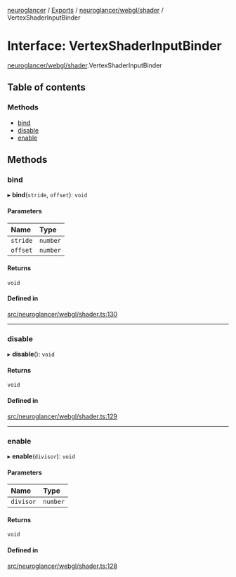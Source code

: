 [neuroglancer](../README.md) / [Exports](../modules.md) / [neuroglancer/webgl/shader](../modules/neuroglancer_webgl_shader.md) / VertexShaderInputBinder

# Interface: VertexShaderInputBinder

[neuroglancer/webgl/shader](../modules/neuroglancer_webgl_shader.md).VertexShaderInputBinder

## Table of contents

### Methods

- [bind](neuroglancer_webgl_shader.VertexShaderInputBinder.md#bind)
- [disable](neuroglancer_webgl_shader.VertexShaderInputBinder.md#disable)
- [enable](neuroglancer_webgl_shader.VertexShaderInputBinder.md#enable)

## Methods

### bind

▸ **bind**(`stride`, `offset`): `void`

#### Parameters

| Name | Type |
| :------ | :------ |
| `stride` | `number` |
| `offset` | `number` |

#### Returns

`void`

#### Defined in

[src/neuroglancer/webgl/shader.ts:130](https://github.com/ActiveBrainAtlas2/neuroglancer/blob/034b457d/src/neuroglancer/webgl/shader.ts#L130)

___

### disable

▸ **disable**(): `void`

#### Returns

`void`

#### Defined in

[src/neuroglancer/webgl/shader.ts:129](https://github.com/ActiveBrainAtlas2/neuroglancer/blob/034b457d/src/neuroglancer/webgl/shader.ts#L129)

___

### enable

▸ **enable**(`divisor`): `void`

#### Parameters

| Name | Type |
| :------ | :------ |
| `divisor` | `number` |

#### Returns

`void`

#### Defined in

[src/neuroglancer/webgl/shader.ts:128](https://github.com/ActiveBrainAtlas2/neuroglancer/blob/034b457d/src/neuroglancer/webgl/shader.ts#L128)
